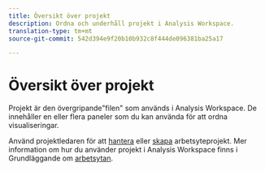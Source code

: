 ```yaml
---
title: Översikt över projekt
description: Ordna och underhåll projekt i Analysis Workspace.
translation-type: tm+mt
source-git-commit: 542d394e9f20b10b932c8f444de096381ba25a17

---
```



# Översikt över projekt

Projekt är den övergripande&quot;filen&quot; som används i Analysis Workspace. De innehåller en eller flera paneler som du kan använda för att ordna visualiseringar.

Använd projektledaren för att [hantera](manage.md) eller [skapa](create.md) arbetsyteprojekt. Mer information om hur du använder projekt i Analysis Workspace finns i Grundläggande om [arbetsytan](../../projects/workspace-basics.md).
